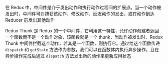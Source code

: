 在 Redux 中，中间件是介于发出动作和执行动作过程间的扩展点。当一个动作被发出时，中间件可对捕获该动作，修改动作、延迟动作的发出，或在动作到达 Reducer 前发出其他动作

Redux Thunk 是 Redux 的一个中间件，它利用这一特性，允许动作创建者返回一个函数而不是一个动作对象，该函数就是一个 thunk，当动作被发出时，Redux Thunk 中间件拦截这个动作，若其是一个函数，则执行它。通过给这个函数传递 `dispatch` 和 `getState` 方法作为参数，我们可以在函数体内执行异步操作，且在异步操作完成后通过 `dispatch` 方法发出新的动作来更新应用状态

